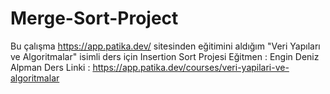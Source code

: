 # Merge-Sort-Project
Bu çalışma https://app.patika.dev/ sitesinden eğitimini aldığım "Veri Yapıları ve Algoritmalar" isimli ders için Insertion Sort Projesi  Eğitmen : Engin Deniz Alpman  Ders Linki : https://app.patika.dev/courses/veri-yapilari-ve-algoritmalar
